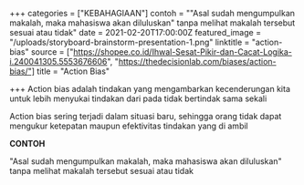 +++
categories = ["KEBAHAGIAAN"]
contoh = "\"Asal sudah mengumpulkan makalah, maka mahasiswa akan diluluskan\" tanpa melihat makalah tersebut sesuai atau tidak"
date = 2021-02-20T17:00:00Z
featured_image = "/uploads/storyboard-brainstorm-presentation-1.png"
linktitle = "action-bias"
source = ["https://shopee.co.id/Ihwal-Sesat-Pikir-dan-Cacat-Logika-i.240041305.5553676606", "https://thedecisionlab.com/biases/action-bias/"]
title = "Action Bias"

+++
Action bias adalah tindakan yang mengambarkan kecenderungan kita untuk lebih menyukai tindakan dari pada tidak bertindak sama sekali<!--more-->

Action bias sering terjadi dalam situasi baru, sehingga orang tidak dapat mengukur ketepatan maupun efektivitas tindakan yang di ambil

**CONTOH**

"Asal sudah mengumpulkan makalah, maka mahasiswa akan diluluskan" tanpa melihat makalah tersebut sesuai atau tidak